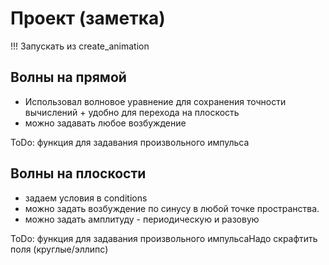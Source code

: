 # Проект (заметка)

!!! Запускать из create_animation

## Волны на прямой

 - Использовал волновое уравнение для сохранения точности вычислений + удобно для перехода на плоскость
 - можно задавать любое возбуждение

ToDo: функция для задавания произвольного импульса

## Волны на плоскости
 - задаем условия в conditions
 - можно задать возбуждение по синусу в любой точке пространства.
 - можно задать амплитуду - периодическую и разовую

ToDo: функция для задавания произвольного импульсаНадо скрафтить поля (круглые/эллипс)